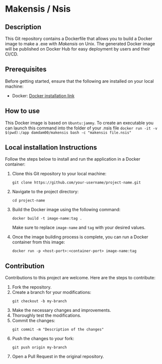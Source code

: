 # Makensis / Nsis

## Description
This Git repository contains a Dockerfile that allows you to build a Docker image to make a .exe with *Makensis* on Unix. The generated Docker image will be published on Docker Hub for easy deployment by users and their CI/CD.

## Prerequisites
Before getting started, ensure that the following are installed on your local machine:
- Docker: [Docker installation link](https://docs.docker.com/get-docker/)

## How to use
This Docker image is based on `Ubuntu:jammy`. 
To create an executable you can launch this command into the folder of your .nsis file
`docker run -it -v $(pwd):/app damdam00/makensis bash -c "makensis file.nsis"` 

## Local installation Instructions
Follow the steps below to install and run the application in a Docker container:

1. Clone this Git repository to your local machine:
   ```shell
   git clone https://github.com/your-username/project-name.git
   ```

2. Navigate to the project directory:
   ```shell
   cd project-name
   ```

3. Build the Docker image using the following command:
   ```shell
   docker build -t image-name:tag .
   ```
   Make sure to replace `image-name` and `tag` with your desired values.

4. Once the image building process is complete, you can run a Docker container from this image:
   ```shell
   docker run -p <host-port>:<container-port> image-name:tag
   ```

## Contribution
Contributions to this project are welcome. Here are the steps to contribute:

1. Fork the repository.
2. Create a branch for your modifications:
   ```shell
   git checkout -b my-branch
   ```
3. Make the necessary changes and improvements.
4. Thoroughly test the modifications.
5. Commit the changes:
   ```shell
   git commit -m "Description of the changes"
   ```
6. Push the changes to your fork:
   ```shell
   git push origin my-branch
   ```
7. Open a Pull Request in the original repository.